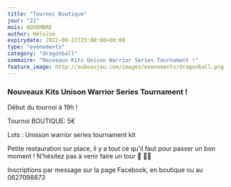 ```yaml
---
title: "Tournoi Boutique"
jour: "21"
mois: NOVEMBRE
author: Héloïse
expirydate: 2022-09-21T23:00:00+00:00
type: "evenements"
category: "dragonball"
sommaire: "Nouveaux Kits Unison Warrior Series Tournament !"
feature_image: http://aubeaujeu.com/images/evenements/dragonball.png
---
```

### Nouveaux Kits Unison Warrior Series Tournament !

Début du tournoi à 19h !

Tournoi BOUTIQUE: 5€

Lots : Unisson warrior series tournament kit


Petite restauration sur place, il y a tout ce qu'il faut pour passer un bon moment ! N'hésitez pas à venir faire un tour 🥪 🥤🍿


Inscriptions par message sur la page Facebook, en boutique ou au 0627098873
